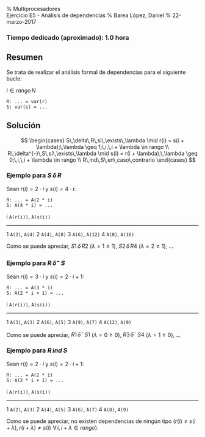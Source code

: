% Multiprocesadores  
  Ejercicio E5 - Análisis de dependencias
% Barea López, Daniel
% 22-marzo-2017


### Tiempo dedicado (aproximado): 1.0 hora

## Resumen

Se trata de realizar el análisis formal de dependencias para el siguiente bucle:

$i \in rango\,N$

```
R: ... = var(r)
S: var(s) = ...
```

## Solución

$$
\begin{cases}
S\,\delta\,R\,si\,\exists\,\lambda \mid r(i) = s(i + \lambda);\,\lambda \geq 1;\,i,\,i + \lambda \in rango \\
R\,\delta^{-}\,S\,si\,\exists\,\lambda \mid s(i) = r(i + \lambda);\,\lambda \geq 0;\,i,\,i + \lambda \in rango \\
R\,ind\,S\,en\,caso\,contrario
\end{cases} 
$$

### Ejemplo para $S\,\delta\,R$

Sean $r(i) = 2 \cdot i$ y $s(i) = 4 \cdot i$:

```
R: ... = A(2 * i)
S: A(4 * i) = ...
```

 i   `A(r(i))`, `A(s(i))`
--- ----------------------
 1   `A(2)`, `A(4)`
 2   `A(4)`, `A(8)`
 3   `A(6)`, `A(12)`
 4   `A(8)`, `A(16)`

Como se puede apreciar, $S1\,\delta\,R2$ ($\lambda = 1 \geq 1$), $S2\,\delta\,R4$ ($\lambda = 2 \geq 1$), ...

### Ejemplo para $R\,\delta^{-}\,S$

Sean $r(i) = 3 \cdot i$ y $s(i) = 2 \cdot i + 1$:

```
R: ... = A(3 * i)
S: A(2 * i + 1) = ...
```

 i   `A(r(i))`, `A(s(i))`
--- ----------------------
 1   `A(3)`, `A(3)`
 2   `A(6)`, `A(5)`
 3   `A(9)`, `A(7)`
 4   `A(12)`, `A(9)`

Como se puede apreciar, $R1\,\delta^{-}\,S1$ ($\lambda = 0 \geq 0$), $R3\,\delta^{-}\,S4$ ($\lambda = 1 \geq 0$), ...

### Ejemplo para $R\,ind\,S$

Sean $r(i) = 2 \cdot i$ y $s(i) = 2 \cdot i + 1$:

```
R: ... = A(2 * i)
S: A(2 * i + 1) = ...
```

 i   `A(r(i))`, `A(s(i))`
--- ----------------------
 1   `A(2)`, `A(3)`
 2   `A(4)`, `A(5)`
 3   `A(6)`, `A(7)`
 4   `A(8)`, `A(9)`

Como se puede apreciar, no existen dependencias de ningún tipo ($r(i) \neq s(i + \lambda), r(i + \lambda) \neq s(i)\,\,\forall\,i,\,i + \lambda \in rango$).

